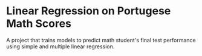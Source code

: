 # Linear Regression on Portugese Math Scores
A project that trains models to predict math student's final test performance using simple and multiple linear regression.
